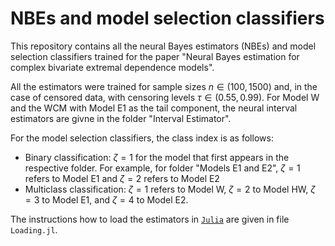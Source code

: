 # NBEs and model selection classifiers

This repository contains all the neural Bayes estimators (NBEs) and model selection classifiers trained for the paper "Neural Bayes estimation for complex bivariate extremal dependence models". 

All the estimators were trained for sample sizes $n\in (100, 1500)$ and, in the case of censored data, with censoring levels $\tau \in (0.55, 0.99).$ For Model W and the WCM with Model E1 as the tail component, the neural interval estimators are givne in the folder "Interval Estimator".

For the model selection classifiers, the class index is as follows:
  - Binary classification: $\zeta = 1$ for the model that first appears in the respective folder. For example, for folder "Models E1 and E2", $\zeta = 1$ refers to Model E1 and $\zeta = 2$ refers to Model E2
  - Multiclass classification: $\zeta = 1$ refers to Model W, $\zeta = 2$ to Model HW, $\zeta = 3$ to Model E1, and $\zeta = 4$ to Model E2.

The instructions how to load the estimators in [`Julia`](https://julialang.org/downloads/) are given in file `Loading.jl`.


